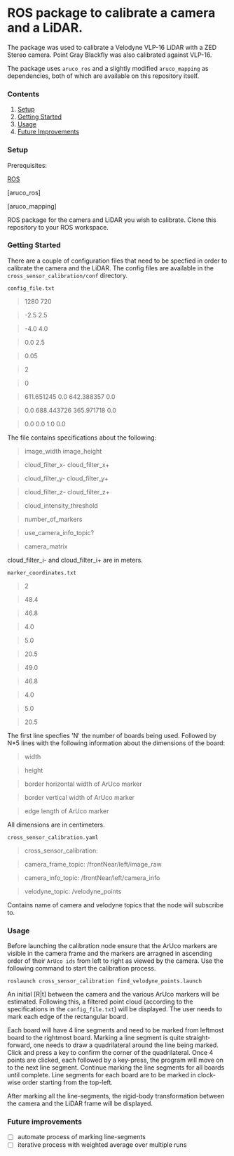 # ROS package to calibrate a camera and a LiDAR.

The package was used to calibrate a Velodyne VLP-16 LiDAR with a ZED Stereo camera. Point Gray Blackfly was also calibrated against VLP-16.

The package uses `aruco_ros` and a slightly modified `aruco_mapping` as dependencies, both of which are available on this repository itself.


### Contents
1. [Setup](#setup)
2. [Getting Started](#getting-started)
3. [Usage](#usage)
4. [Future Improvements](#future-improvements)

### Setup
Prerequisites:

[ROS](http://www.ros.org/)

[aruco_ros]

[aruco_mapping]

ROS package for the camera and LiDAR you wish to calibrate.
Clone this repository to your ROS workspace.

### Getting Started

There are a couple of configuration files that need to be specfied in order to calibrate the camera and the LiDAR. The config files are available in the `cross_sensor_calibration/conf` directory.

`config_file.txt`

>1280 720

>-2.5 2.5

>-4.0 4.0

>0.0 2.5

>0.05

>2

>0

>611.651245 0.0        642.388357 0.0

>0.0        688.443726 365.971718 0.0

>0.0        0.0        1.0        0.0

The file contains specifications about the following:

>image_width image_height

>cloud_filter_x- cloud_filter_x+

>cloud_filter_y- cloud_filter_y+

>cloud_filter_z- cloud_filter_z+

>cloud_intensity_threshold

>number_of_markers

>use_camera_info_topic?

>camera_matrix

cloud_filter_i- and cloud_filter_i+ are in meters.

`marker_coordinates.txt`

>2

>48.4

>46.8

>4.0

>5.0

>20.5

>49.0

>46.8

>4.0

>5.0

>20.5

The first line specfies 'N' the number of boards being used. Followed by N*5 lines with the following information about the dimensions of the board:
>width

>height

>border horizontal width of ArUco marker

>border vertical width of ArUco marker

>edge length of ArUco marker

All dimensions are in centimeters.

`cross_sensor_calibration.yaml`

>cross_sensor_calibration:

>  camera_frame_topic: /frontNear/left/image_raw

>  camera_info_topic: /frontNear/left/camera_info

>  velodyne_topic: /velodyne_points

Contains name of camera and velodyne topics that the node will subscribe to.


### Usage

Before launching the calibration node ensure that the ArUco markers are visible in the camera frame and the markers are arragned in ascending order of their `ArUco ids` from left to right as viewed by the camera. Use the following command to start the calibration process.

```shell
roslaunch cross_sensor_calibration find_velodyne_points.launch
```

An initial [R|t] between the camera and the various ArUco markers will be estimated. Following this, a filtered point cloud (according to the specifications in the `config_file.txt`) will be displayed. The user needs to mark each edge of the rectangular board.

Each board will have 4 line segments and need to be marked from leftmost board to the rightmost board. Marking a line segment is quite straight-forward, one needs to draw a quadrilateral around the line being marked. Click and press a key to confirm the corner of the quadrilateral. Once 4 points are clicked, each followed by a key-press, the program will move on to the next line segment. Continue marking the line segments for all boards until complete.
Line segments for each board are to be marked in clock-wise order starting from the top-left.

After marking all the line-segments, the rigid-body transformation between the camera and the LiDAR frame will be displayed.


### Future improvements

- [ ] automate process of marking line-segments
- [ ] iterative process with weighted average over multiple runs
